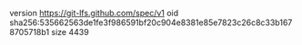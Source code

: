 version https://git-lfs.github.com/spec/v1
oid sha256:535662563de1fe3f986591bf20c904e8381e85e7823c26c8c33b1678705718b1
size 4439
